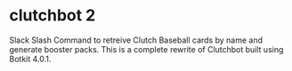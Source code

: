 # clutchbot 2
Slack Slash Command to retreive Clutch Baseball cards by name and generate booster packs. This is a complete rewrite of Clutchbot built using Botkit 4.0.1.
